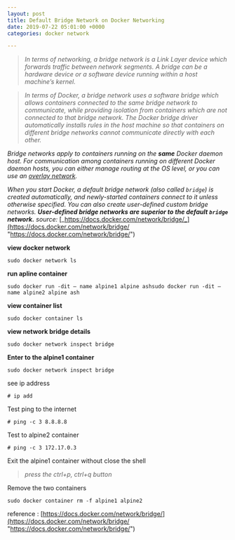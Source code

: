 ```yaml
---
layout: post
title: Default Bridge Network on Docker Networking
date: 2019-07-22 05:01:00 +0000
categories: docker network

---
```

> _In terms of networking, a bridge network is a Link Layer device which forwards traffic between network segments. A bridge can be a hardware device or a software device running within a host machine’s kernel._

> _In terms of Docker, a bridge network uses a software bridge which allows containers connected to the same bridge network to communicate, while providing isolation from containers which are not connected to that bridge network. The Docker bridge driver automatically installs rules in the host machine so that containers on different bridge networks cannot communicate directly with each other._

_Bridge networks apply to containers running on the **same** Docker daemon host. For communication among containers running on different Docker daemon hosts, you can either manage routing at the OS level, or you can use an_ [_overlay network_](https://docs.docker.com/network/overlay/)_._

_When you start Docker, a default bridge network (also called `bridge`) is created automatically, and newly-started containers connect to it unless otherwise specified. You can also create user-defined custom bridge networks. **User-defined bridge networks are superior to the default `bridge` network.** source:_ [_https://docs.docker.com/network/bridge/_](https://docs.docker.com/network/bridge/ "https://docs.docker.com/network/bridge/")

**view docker network**

    sudo docker network ls

**run apline container**

    sudo docker run -dit — name alpine1 alpine ashsudo docker run -dit — name alpine2 alpine ash

**view container list**

    sudo docker container ls

**view network bridge details**

    sudo docker network inspect bridge

**Enter to the alpine1 container**

    sudo docker network inspect bridge

see ip address

    # ip add

Test ping to the internet

    # ping -c 3 8.8.8.8

Test to alpine2 container

    # ping -c 3 172.17.0.3

Exit the alpine1 container without close the shell

> _press the ctrl+p, ctrl+q button_

Remove the two containers

    sudo docker container rm -f alpine1 alpine2

reference : [https://docs.docker.com/network/bridge/](https://docs.docker.com/network/bridge/ "https://docs.docker.com/network/bridge/")